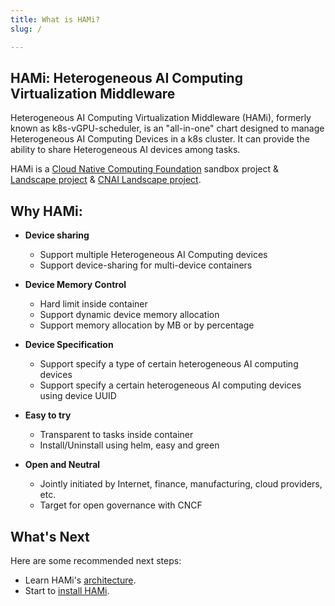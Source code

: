 ```yaml
---
title: What is HAMi?
slug: /

---
```


## HAMi: Heterogeneous AI Computing Virtualization Middleware

Heterogeneous AI Computing Virtualization Middleware (HAMi), formerly known as k8s-vGPU-scheduler, is an "all-in-one" chart designed to manage Heterogeneous AI Computing Devices in a k8s cluster. It can provide the ability to share Heterogeneous AI devices among tasks.

HAMi is a [Cloud Native Computing Foundation](https://cncf.io/) sandbox project & [Landscape project](https://landscape.cncf.io/?item=orchestration-management--scheduling-orchestration--hami) & [CNAI Landscape project](https://landscape.cncf.io/?group=cnai&item=cnai--general-orchestration--hami).

## Why HAMi:
- __Device sharing__
    - Support multiple Heterogeneous AI Computing devices
    - Support device-sharing for multi-device containers

- __Device Memory Control__
    - Hard limit inside container
    - Support dynamic device memory allocation
    - Support memory allocation by MB or by percentage

- __Device Specification__
    - Support specify a type of certain heterogeneous AI computing devices  
    - Support specify a certain heterogeneous AI computing devices using device UUID

- __Easy to try__
    - Transparent to tasks inside container
    - Install/Uninstall using helm, easy and green

- __Open and Neutral__
    - Jointly initiated by Internet, finance, manufacturing, cloud providers, etc.
    - Target for open governance with CNCF


## What's Next

Here are some recommended next steps:

- Learn HAMi's [architecture](./architecture.md).
- Start to [install HAMi](../installation/prequisities.md).